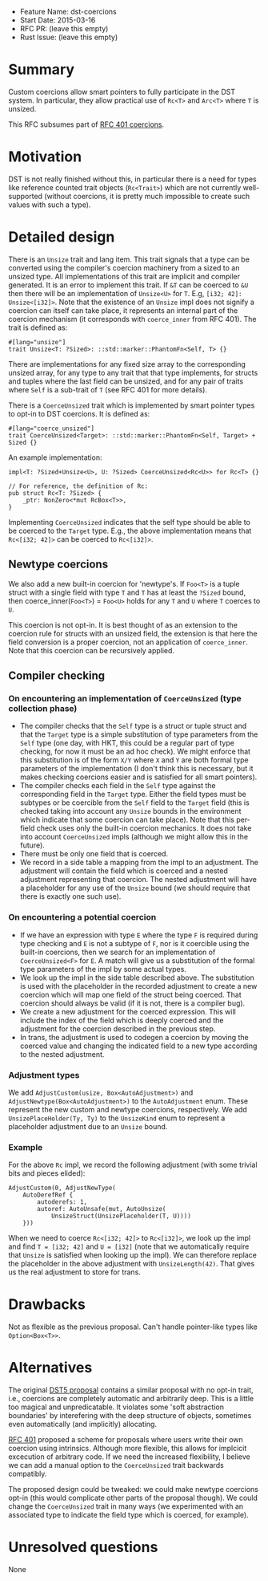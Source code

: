 - Feature Name: dst-coercions
- Start Date: 2015-03-16
- RFC PR: (leave this empty)
- Rust Issue: (leave this empty)

# Summary

Custom coercions allow smart pointers to fully participate in the DST system.
In particular, they allow practical use of `Rc<T>` and `Arc<T>` where `T` is unsized.

This RFC subsumes part of [RFC 401 coercions](https://github.com/rust-lang/rfcs/blob/master/text/0401-coercions.md).

# Motivation

DST is not really finished without this, in particular there is a need for types
like reference counted trait objects (`Rc<Trait>`) which are not currently well-
supported (without coercions, it is pretty much impossible to create such values
with such a type).

# Detailed design

There is an `Unsize` trait and lang item. This trait signals that a type can be
converted using the compiler's coercion machinery from a sized to an unsized
type. All implementations of this trait are implicit and compiler generated. It
is an error to implement this trait. If `&T` can be coerced to `&U` then there
will be an implementation of `Unsize<U>` for `T`. E.g, `[i32; 42]:
Unsize<[i32]>`. Note that the existence of an `Unsize` impl does not signify a
coercion can itself can take place, it represents an internal part of the
coercion mechanism (it corresponds with `coerce_inner` from  RFC 401). The trait
is defined as:

```
#[lang="unsize"]
trait Unsize<T: ?Sized>: ::std::marker::PhantomFn<Self, T> {}
```

There are implementations for any fixed size array to the corresponding unsized
array, for any type to any trait that that type implements, for structs and
tuples where the last field can be unsized, and for any pair of traits where
`Self` is a sub-trait of `T` (see RFC 401 for more details).

There is a `CoerceUnsized` trait which is implemented by smart pointer types to
opt-in to DST coercions. It is defined as:

```
#[lang="coerce_unsized"]
trait CoerceUnsized<Target>: ::std::marker::PhantomFn<Self, Target> + Sized {}
```

An example implementation:

```
impl<T: ?Sized+Unsize<U>, U: ?Sized> CoerceUnsized<Rc<U>> for Rc<T> {}

// For reference, the definition of Rc:
pub struct Rc<T: ?Sized> {
    _ptr: NonZero<*mut RcBox<T>>,
}
```

Implementing `CoerceUnsized` indicates that the self type should be able to be
coerced to the `Target` type. E.g., the above implementation means that
`Rc<[i32; 42]>` can be coerced to `Rc<[i32]>`.


## Newtype coercions

We also add a new built-in coercion for 'newtype's. If `Foo<T>` is a tuple
struct with a single field with type `T` and `T` has at least the `?Sized`
bound, then coerce_inner(`Foo<T>`) = `Foo<U>` holds for any `T` and `U` where
`T` coerces to `U`.

This coercion is not opt-in. It is best thought of as an extension to the
coercion rule for structs with an unsized field, the extension is that here the
field conversion is a proper coercion, not an application of `coerce_inner`.
Note that this coercion can be recursively applied.


## Compiler checking

### On encountering an implementation of `CoerceUnsized` (type collection phase)

* The compiler checks that the `Self` type is a struct or tuple struct and that
the `Target` type is a simple substitution of type parameters from the `Self`
type (one day, with HKT, this could be a regular part of type checking, for now
it must be an ad hoc check). We might enforce that this substitution is of the
form `X/Y` where `X` and `Y` are both formal type parameters of the
implementation (I don't think this is necessary, but it makes checking coercions
easier and is satisfied for all smart pointers).
* The compiler checks each field in the `Self` type against the corresponding field
in the `Target` type. Either the field types must be subtypes or be coercible from the
`Self` field to the `Target` field (this is checked taking into account any
`Unsize` bounds in the environment which indicate that some coercion can take
place). Note that this per-field check uses only the built-in coercion
mechanics. It does not take into account `CoerceUnsized` impls (although we
might allow this in the future).
* There must be only one field that is coerced.
* We record in a side table a mapping from the impl to an adjustment. The
adjustment will contain the field which is coerced and a nested adjustment
representing that coercion. The nested adjustment will have a placeholder for
any use of the `Unsize` bound (we should require that there is exactly one such use).

### On encountering a potential coercion

* If we have an expression with type `E` where the type `F` is required during
type checking and `E` is not a subtype of `F`, nor is it coercible using the
built-in coercions, then we search for an implementation of `CoerceUnsized<F>`
for `E`. A match will give us a substitution of the formal type parameters of
the impl by some actual types.
* We look up the impl in the side table described above. The substitution is used
with the placeholder in the recorded adjustment to create a new coercion which
will map one field of the struct being coerced. That coercion should always be
valid (if it is not, there is a compiler bug).
* We create a new adjustment for the coerced expression. This will include the
index of the field which is deeply coerced and the adjustment for the coercion
described in the previous step.
* In trans, the adjustment is used to codegen a coercion by moving the coerced
value and changing the indicated field to a new type according to the nested
adjustment.

### Adjustment types

We add `AdjustCustom(usize, Box<AutoAdjustment>)` and
`AdjustNewtype(Box<AutoAdjustment>)` to the `AutoAdjustment` enum. These
represent the new custom and newtype coercions, respectively. We add
`UnsizePlaceHolder(Ty, Ty)` to the `UnsizeKind` enum to represent a placeholder
adjustment due to an `Unsize` bound.

### Example

For the above `Rc` impl, we record the following adjustment (with some trivial
bits and pieces elided):

```
AdjustCustom(0, AdjustNewType(
    AutoDerefRef {
        autoderefs: 1,
        autoref: AutoUnsafe(mut, AutoUnsize(
            UnsizeStruct(UnsizePlaceholder(T, U))))
    }))
```

When we need to coerce `Rc<[i32; 42]>` to `Rc<[i32]>`, we look up the impl and
find `T = [i32; 42]` and `U = [i32]` (note that we automatically require that
`Unsize` is satisfied when looking up the impl). We can therefore replace the
placeholder in the above adjustment with `UnsizeLength(42)`. That gives us the
real adjustment to store for trans.

# Drawbacks

Not as flexible as the previous proposal. Can't handle pointer-like types like
`Option<Box<T>>`.

# Alternatives

The original [DST5 proposal](http://smallcultfollowing.com/babysteps/blog/2014/01/05/dst-take-5/)
contains a similar proposal with no opt-in trait, i.e., coercions are completely
automatic and arbitrarily deep. This is a little too magical and unpredicatable.
It violates some 'soft abstraction boundaries' by interefering with the deep
structure of objects, sometimes even automatically (and implicitly) allocating.

[RFC 401](https://github.com/rust-lang/rfcs/blob/master/text/0401-coercions.md)
proposed a scheme for proposals where users write their own coercion using
intrinsics. Although more flexible, this allows for implcicit excecution of
arbitrary code. If we need the increased flexibility, I believe we can add a
manual option to the `CoerceUnsized` trait backwards compatibly.

The proposed design could be tweaked: we could make newtype coercions opt-in
(this would complicate other parts of the proposal though). We could change the
`CoerceUnsized` trait in many ways (we experimented with an associated type to
indicate the field type which is coerced, for example).

# Unresolved questions

None
